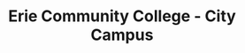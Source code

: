 ---
layout: repo
title: "Erie Community College - City Campus"
id: 19048
permalink: repos/19048/
---